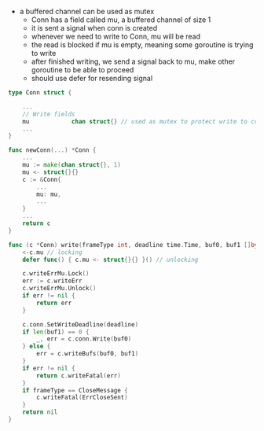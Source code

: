 - a buffered channel can be used as mutex
    - Conn has a field called mu, a buffered channel of size 1
    - it is sent a signal when conn is created
    - whenever we need to write to Conn, mu will be read
    - the read is blocked if mu is empty, meaning some goroutine is trying to write
    - after finished writing, we send a signal back to mu, make other goroutine to be able to proceed
    - should use defer for resending signal

```go
type Conn struct {

    ...
	// Write fields
	mu            chan struct{} // used as mutex to protect write to conn
    ...
}

func newConn(...) *Conn {
    ...
	mu := make(chan struct{}, 1)
	mu <- struct{}{}
	c := &Conn{
        ...
		mu: mu,
        ...
	}
    ...
	return c
}

func (c *Conn) write(frameType int, deadline time.Time, buf0, buf1 []byte) error {
	<-c.mu // locking
	defer func() { c.mu <- struct{}{} }() // unlocking

	c.writeErrMu.Lock()
	err := c.writeErr
	c.writeErrMu.Unlock()
	if err != nil {
		return err
	}

	c.conn.SetWriteDeadline(deadline)
	if len(buf1) == 0 {
		_, err = c.conn.Write(buf0)
	} else {
		err = c.writeBufs(buf0, buf1)
	}
	if err != nil {
		return c.writeFatal(err)
	}
	if frameType == CloseMessage {
		c.writeFatal(ErrCloseSent)
	}
	return nil
}

```
